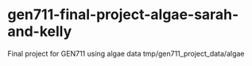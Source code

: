 # gen711-final-project-algae-sarah-and-kelly
Final project for GEN711 using algae data
tmp/gen711_project_data/algae
